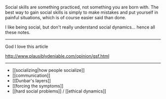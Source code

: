 Social skills are something practiced, not something you are born with. The best way to gain social skills is simply to make mistakes and put yourself in painful situations, which is of course easier said than done.

I like being social, but don't really understand social dynamics... hence all these notes.

----

God I love this article

http://www.plausiblydeniable.com/opinion/gsf.html

-----

 - [[socializing|how people socialize]]
 - [[communication]]
 - [[Dunbar's layers]]
 - [[forcing the symptoms]]
 - [[hard social problems]] / [[ethical dynamics]]
